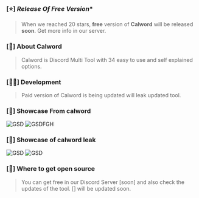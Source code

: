 

### [⭐️] *Release Of Free Version**
> When we reached 20 stars, **free** version of **Calword** will be released **soon**. Get more info in our server.

### [📜] **About Calword**
> Calword is Discord Multi Tool with 34 easy to use and self explained options. 

### [👨‍💻] **Development** 
> Paid version of Calword is being updated will leak updated tool.

### [👾] **Showcase From calword**
![GSD](https://github.com/lostroes/calword-multitool/assets/80589822/ac81e0f5-3582-43bc-b85c-9197d01db3fa)
![GSDFGH](https://github.com/lostroes/calword-multitool/assets/80589822/c23f0fbf-ecf5-4c2c-a2e5-f2c40bca2fea)


### [👾] **Showcase of calword leak**
![GSD](https://media.discordapp.net/attachments/1124576052971319296/1131502159700164709/Capture.PNG?width=475&height=427)
![GSD](https://media.discordapp.net/attachments/1124576052971319296/1131502159385595904/leaked.PNG?width=417&height=427)



### [💸] **Where to get open source**
> You can get free in our Discord Server [soon] and also check the updates of the tool.  [] will be updated soon.
